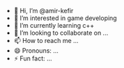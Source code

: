 - 👋 Hi, I’m @amir-kefir
- 👀 I’m interested in game developing 
- 🌱 I’m currently learning c++
- 💞️ I’m looking to collaborate on ...
- 📫 How to reach me ...
- 😄 Pronouns: ...
- ⚡ Fun fact: ...

<!---
amir-kefir/amir-kefir is a ✨ special ✨ repository because its `README.md` (this file) appears on your GitHub profile.
You can click the Preview link to take a look at your changes.
--->
